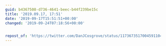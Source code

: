 ```yaml
---
guid: b4367508-d736-4641-beec-b44f239be15c
title: '2019.09.17, 17:51'
date: '2019-09-17T15:51:51+00:00'
changed: '2019-09-24T07:18:56+00:00'


repost_of: 'https://twitter.com/DanJCosgrove/status/1173673517004591104?s=20'
---
```


